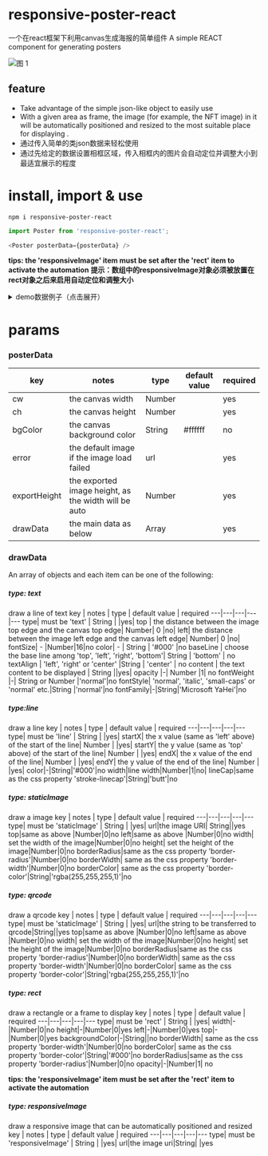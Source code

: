 # responsive-poster-react
一个在react框架下利用canvas生成海报的简单组件
A simple REACT component for generating posters 

![图 1](https://github.com/heacsing/privateImgurl/blob/master/2020/poster.png?raw=true)  

## feature
- Take advantage of the simple json-like object to easily use
- With a given area as frame, the image (for example, the NFT image) in it will be automatically positioned and resized to the most suitable place for displaying .
- 通过传入简单的类json数据来轻松使用
- 通过先给定的数据设置相框区域，传入相框内的图片会自动定位并调整大小到最适宜展示的程度

# install, import & use

```shell
npm i responsive-poster-react
```

```js
import Poster from 'responsive-poster-react';
```

```js
<Poster posterData={posterData} />
```


**tips: the 'responsiveImage' item must be set after the 'rect' item to activate the automation**
**提示：数组中的responsiveImage对象必须被放置在rect对象之后来启用自动定位和调整大小**

<details>
<summary>demo数据例子（点击展开）</summary><br>

```js
import bg from './assets/poster_zh.png'
import error from './assets/error.png'
import test from './assets/test.jpg'

const posterData = {
	error: error,
	exportHeight: 740, // true height of the exported image
	cw: 4689, //canvas width
	ch: 7364, //canvas height
	bgColor: '#808080', //background color
	drawData: [
		{
			type: 'staticImage', //background image
			url: bg,
			left: 0,
			top: 0,
			width: 4689,
			height: 7363,
			
		}, //
		{
			type: 'text', //
			content: '1024',
			width: 800,
			top: 6050,
			left: 450,
			fontSize: 260,
			fontWeight: 'bold',
			color: '#0043a5',
		}, //
		{
			type: 'text',
			content: 'Shinomiya',
			top: 4550,
			left: 2344.5,
			fontSize: 200,
			textAlign: 'center',
			fontWeight: 'bold',
			color: '#000'
		},
		{
			type: 'rect',
			left: 200,
			top: 1200,
			width: 4289,
			height: 2930,
			borderRadius: 200,
			borderColor: '#ff0000',
			opacity: 1,

		},
		{
			type: 'responsiveImage',
			url: test
		},
		{
			type: 'qrcode',
			url: 'http://localhost:3001/',
			left: 3590,
			top: 6350,
			width: 710,
			height: 710
		}
	]
}


const App = () => <Poster
				posterData={posterData}
				/>
render(<App />, document.getElementById('root'))
```

</details>


# params
### posterData

key | notes |  type | default value | required
---|---|---|---|---
cw| the canvas width | Number|  |yes|
ch| the canvas height | Number|  |yes|
bgColor| the canvas background color | String | #ffffff | no|
error| the default image if the image load failed| url | | yes|
exportHeight| the exported image height, as the width will be auto | Number | |yes|
drawData| the main data as below | Array |   |yes|

### drawData
An array of objects and each item can be one of the following:


##### type: text
draw a line of text
key | notes |  type | default value | required
---|---|---|---|---
type| must be 'text' | String |  |yes|
top | the distance between the image top edge and the canvas top edge| Number| 0 |no|
left| the distance between the image left edge and the canvas left edge| Number| 0 |no|
fontSize| - |Number|16|no
color| - | String | '#000' |no 
baseLine | choose the base line among 'top', 'left', 'right', 'bottom'| String | 'bottom' | no
textAlign | 'left', 'right' or 'center' |String | 'center' | no
content | the text content to be displayed | String ||yes|
opacity |-| Number |1| no
fontWeight |-| String or Number |'normal'|no
fontStyle| 'normal', 'italic', 'small-caps' or 'normal' etc.|String |'normal'|no
fontFamily|-|String|'Microsoft YaHei'|no

##### type:line
draw a line
key | notes |  type | default value | required
---|---|---|---|---
type| must be 'line' | String |  |yes|
startX| the x value (same as 'left' above) of the start of the line| Number | |yes|
startY| the y value (same as 'top' above) of the start of the line| Number | |yes|
endX| the x value of the end of the line| Number | |yes|
endY| the y value of the end of the line| Number | |yes|
color|-|String|'#000'|no
width|line width|Number|1|no|
lineCap|same as the css property 'stroke-linecap'|String|'butt'|no

##### type: staticImage
draw a image
key | notes |  type | default value | required
---|---|---|---|---
type| must be 'staticImage' | String |  |yes|
url|the image URI| String||yes
top|same as above |Number|0|no
left|same as above |Number|0|no
width| set the width of the image|Number|0|no
height| set the height of the image|Number|0|no
borderRadius|same as the css property 'border-radius'|Number|0|no
borderWidth| same as the css property 'border-width'|Number|0|no
borderColor| same as the css property 'border-color'|String|'rgba(255,255,255,1)'|no

##### type: qrcode
draw a qrcode 
key | notes |  type | default value | required
---|---|---|---|---
type| must be 'staticImage' | String |  |yes|
url|the string to be transferred to qrcode|String||yes
top|same as above |Number|0|no
left|same as above |Number|0|no
width| set the width of the image|Number|0|no
height| set the height of the image|Number|0|no
borderRadius|same as the css property 'border-radius'|Number|0|no
borderWidth| same as the css property 'border-width'|Number|0|no
borderColor| same as the css property 'border-color'|String|'rgba(255,255,255,1)'|no



##### type: rect
draw a rectangle or a frame to display 
key | notes |  type | default value | required
---|---|---|---|---
type| must be 'rect' | String |  |yes|
width|-|Number|0|no
height|-|Number|0|yes
left|-|Number|0|yes
top|-|Number|0|yes
backgroundColor|-|String||no
borderWidth| same as the css property 'border-width'|Number|0|no
borderColor| same as the css property 'border-color'|String|'#000'|no
borderRadius|same as the css property 'border-radius'|Number|0|no
opacity|-|Number|1| no

**tips: the 'responsiveImage' item must be set after the 'rect' item to activate the automation**

##### type: responsiveImage
draw a responsive image that can be automatically positioned and resized
key | notes |  type | default value | required
---|---|---|---|---
type| must be 'responsiveImage' | String |  |yes|
url|the image uri|String|  |yes
